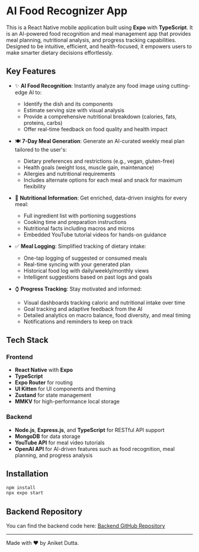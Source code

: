 # AI Food Recognizer App

This is a React Native mobile application built using **Expo** with **TypeScript**. It is an AI-powered food recognition and meal management app that provides meal planning, nutritional analysis, and progress tracking capabilities. Designed to be intuitive, efficient, and health-focused, it empowers users to make smarter dietary decisions effortlessly.

## Key Features

* ✨ **AI Food Recognition**: Instantly analyze any food image using cutting-edge AI to:

  * Identify the dish and its components
  * Estimate serving size with visual analysis
  * Provide a comprehensive nutritional breakdown (calories, fats, proteins, carbs)
  * Offer real-time feedback on food quality and health impact

* 🍽️ **7-Day Meal Generation**: Generate an AI-curated weekly meal plan tailored to the user's:

  * Dietary preferences and restrictions (e.g., vegan, gluten-free)
  * Health goals (weight loss, muscle gain, maintenance)
  * Allergies and nutritional requirements
  * Includes alternate options for each meal and snack for maximum flexibility

* 🌱 **Nutritional Information**: Get enriched, data-driven insights for every meal:

  * Full ingredient list with portioning suggestions
  * Cooking time and preparation instructions
  * Nutritional facts including macros and micros
  * Embedded YouTube tutorial videos for hands-on guidance

* ✅ **Meal Logging**: Simplified tracking of dietary intake:

  * One-tap logging of suggested or consumed meals
  * Real-time syncing with your generated plan
  * Historical food log with daily/weekly/monthly views
  * Intelligent suggestions based on past logs and goals

* ⌚ **Progress Tracking**: Stay motivated and informed:

  * Visual dashboards tracking caloric and nutritional intake over time
  * Goal tracking and adaptive feedback from the AI
  * Detailed analytics on macro balance, food diversity, and meal timing
  * Notifications and reminders to keep on track

## Tech Stack

### Frontend

* **React Native** with **Expo**
* **TypeScript**
* **Expo Router** for routing
* **UI Kitten** for UI components and theming
* **Zustand** for state management
* **MMKV** for high-performance local storage

### Backend

* **Node.js**, **Express.js**, and **TypeScript** for RESTful API support
* **MongoDB** for data storage
* **YouTube API** for meal video tutorials
* **OpenAI API** for AI-driven features such as food recognition, meal planning, and progress analysis

## Installation

```bash
npm install
npx expo start
```

## Backend Repository

You can find the backend code here: [Backend GitHub Repository](https://github.com/aniketduttaAD/snapcalix-BE)

---

Made with ❤️ by Aniket Dutta.
